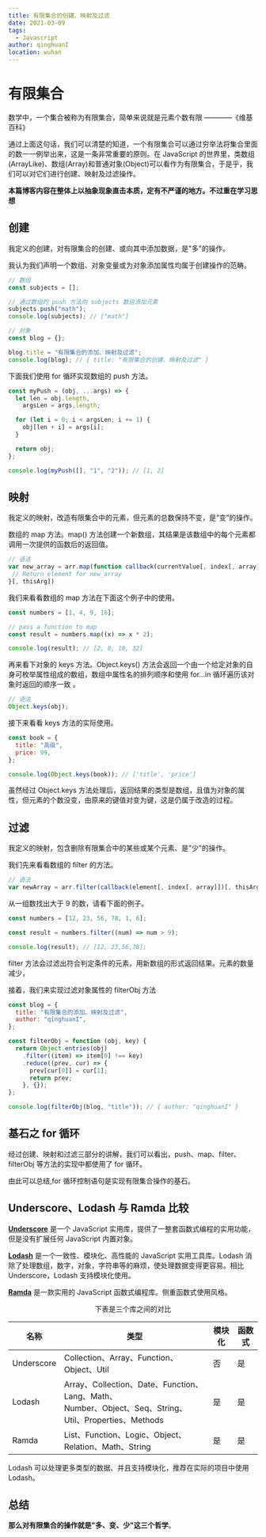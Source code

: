 ```yaml
---
title: 有限集合的创建、映射及过滤
date: 2021-03-09
tags:
  - Javascript
author: qinghuanI
location: wuhan
---
```


# 有限集合

数学中，一个集合被称为有限集合，简单来说就是元素个数有限 ————《维基百科》

通过上面这句话，我们可以清楚的知道，一个有限集合可以通过穷举法将集合里面的数一一例举出来，这是一条非常重要的原则。在 JavaScript 的世界里，类数组(ArrayLike)、数组(Array)和普通对象(Object)可以看作为有限集合，于是乎，我们可以对它们进行创建、映射及过滤操作。

**本篇博客内容在整体上以抽象现象直击本质，定有不严谨的地方。不过重在学习思想**

## 创建

我定义的创建，对有限集合的创建、或向其中添加数据，是"多"的操作。

我认为我们声明一个数组、对象变量或为对象添加属性均属于创建操作的范畴。

```js
// 数组
const subjects = [];

// 通过数组的 push 方法向 subjects 数组添加元素
subjects.push("math");
console.log(subjects); // ["math"]

// 对象
const blog = {};

blog.title = "有限集合的添加、映射及过滤";
console.log(blog); // { title: "有限集合的创建、映射及过滤" }
```

下面我们使用 for 循环实现数组的 push 方法。

```js
const myPush = (obj, ...args) => {
  let len = obj.length,
    argsLen = args.length;

  for (let i = 0; i < argsLen; i += 1) {
    obj[len + i] = args[i];
  }

  return obj;
};

console.log(myPush([], "1", "2")); // [1, 2]
```

## 映射

我定义的映射，改造有限集合中的元素，但元素的总数保持不变，是“变”的操作。

数组的 map 方法。map() 方法创建一个新数组，其结果是该数组中的每个元素都调用一次提供的函数后的返回值。

```js
// 语法
var new_array = arr.map(function callback(currentValue[, index[, array]]) {
 // Return element for new_array
}[, thisArg])
```

我们来看看数组的 map 方法在下面这个例子中的使用。

```js
const numbers = [1, 4, 9, 16];

// pass a function to map
const result = numbers.map((x) => x * 2);

console.log(result); // [2, 8, 18, 32]
```

再来看下对象的 keys 方法。Object.keys() 方法会返回一个由一个给定对象的自身可枚举属性组成的数组，数组中属性名的排列顺序和使用 for...in 循环遍历该对象时返回的顺序一致 。

```js
// 语法
Object.keys(obj);
```

接下来看看 keys 方法的实际使用。

```js
const book = {
  title: "高级",
  price: 99,
};

console.log(Object.keys(book)); // ['title', 'price']
```

虽然经过 Object.keys 方法处理后，返回结果的类型是数组，且值为对象的属性，但元素的个数没变，由原来的键值对变为键，这是仍属于改造的过程。

## 过滤

我定义的映射，包含删除有限集合中的某些或某个元素、是"少"的操作。

我们先来看看数组的 filter 的方法。

```js
// 语法
var newArray = arr.filter(callback(element[, index[, array]])[, thisArg]);
```

从一组数找出大于 9 的数，请看下面的例子。

```js
const numbers = [12, 23, 56, 78, 1, 6];

const result = numbers.filter((num) => num > 9);

console.log(result); // [12, 23,56,78];
```

filter 方法会过滤出符合判定条件的元素，用新数组的形式返回结果。元素的数量减少，

接着，我们来实现过滤对象属性的 filterObj 方法

```js
const blog = {
  title: "有限集合的添加、映射及过滤",
  author: "qinghuanI",
};

const filterObj = function (obj, key) {
  return Object.entries(obj)
    .filter((item) => item[0] !== key)
    .reduce((prev, cur) => {
      prev[cur[0]] = cur[1];
      return prev;
    }, {});
};

console.log(filterObj(blog, "title")); // { author: "qinghuanI" }
```

## 基石之 for 循环

经过创建、映射和过滤三部分的讲解，我们可以看出，push、map、filter、filterObj 等方法的实现中都使用了 for 循环。

由此可以总结,for 循环控制语句是实现有限集合操作的基石。

## Underscore、Lodash 与 Ramda 比较

**<a href="https://underscorejs.net" >Underscore</a>** 是一个 JavaScript 实用库，提供了一整套函数式编程的实用功能，但是没有扩展任何 JavaScript 内置对象。

**[Lodash](https://lodash.com/?_blank)** 是一个一致性、模块化、高性能的 JavaScript 实用工具库。Lodash 消除了处理数组，数字，对象，字符串等的麻烦，使处理数据变得更容易。相比 Underscore，Lodash 支持模块化使用。

**[Ramda](https://ramda.cn/)** 是一款实用的 JavaScript 函数式编程库。侧重函数式使用风格。

<center>下表是三个库之间的对比</center>

| 名称       | 类型                                                                                                       | 模块化 | 函数式 |
| ---------- | ---------------------------------------------------------------------------------------------------------- | ------ | ------ |
| Underscore | Collection、Array、Function、Object、Util                                                                  | 否     | 是     |
| Lodash     | Array、Collection、Date、Function、Lang、Math、<br/>Number、Object、Seq、String、Util、Properties、Methods | 是     | 是     |
| Ramda      | List、Function、Logic、Object、Relation、Math、String                                                      | 是     | 是     |

Lodash 可以处理更多类型的数据、并且支持模块化，推荐在实际的项目中使用 Lodash。

## 总结

**那么对有限集合的操作就是"多、变、少"这三个哲学**。
